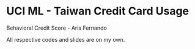 # UCI ML - Taiwan Credit Card Usage
Behavioral Credit Score - Aris Fernando


All respective codes and slides are on my own.
